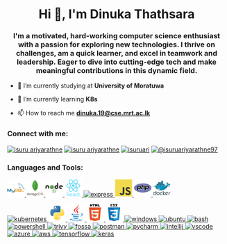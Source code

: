 <h1 align="center">Hi 👋, I'm Dinuka Thathsara</h1>
<h3 align="center">I'm a motivated, hard-working
computer science enthusiast with a
passion for exploring new
technologies. I thrive on challenges,
am a quick learner, and excel in
teamwork and leadership. Eager to
dive into cutting-edge tech and
make meaningful contributions in
this dynamic field.
</h3>

- 🔭 I’m currently studying at **University of Moratuwa**

- 🌱 I’m currently learning **K8s**

<!-- - 📝 I write articles on [https://medium.com/@dinukathathsara](https://medium.com/@dinukathathsara) -->

- 📫 How to reach me **dinuka.19@cse.mrt.ac.lk**

<h3 align="left">Connect with me:</h3>
<p align="left">
<a href="https://twitter.com/Isuruari97" target="blank"><img align="center" src="https://raw.githubusercontent.com/rahuldkjain/github-profile-readme-generator/master/src/images/icons/Social/twitter.svg" alt="isuru ariyarathne" height="30" width="40" /></a>
<a href="https://www.linkedin.com/in/isuru-ariyarathne-9237381a3/" target="blank"><img align="center" src="https://raw.githubusercontent.com/rahuldkjain/github-profile-readme-generator/master/src/images/icons/Social/linked-in-alt.svg" alt="isuru ariyarathne" height="30" width="40" /></a>
<a href="https://www.instagram.com/isuruariyarathne/" target="blank"><img align="center" src="https://raw.githubusercontent.com/rahuldkjain/github-profile-readme-generator/master/src/images/icons/Social/instagram.svg" alt="isuruari" height="30" width="40" /></a>
<a href="https://medium.com/@isuruariyarathne97" target="blank"><img align="center" src="https://raw.githubusercontent.com/rahuldkjain/github-profile-readme-generator/master/src/images/icons/Social/medium.svg" alt="@isuruariyarathne97" height="30" width="40" /></a>
</p>

<h3 align="left">Languages and Tools:</h3>
 <p align="left">
    <a href="https://www.mysql.com/" target="_blank">
        <img src="https://raw.githubusercontent.com/devicons/devicon/master/icons/mysql/mysql-original-wordmark.svg" alt="mysql" width="40" height="40"/>
    </a>
    <a href="https://www.mongodb.com/" target="_blank">
        <img src="https://raw.githubusercontent.com/devicons/devicon/master/icons/mongodb/mongodb-original-wordmark.svg" alt="mongodb" width="40" height="40"/>
    </a>
       <a href="https://nodejs.org" target="_blank">
       <img src="https://raw.githubusercontent.com/devicons/devicon/master/icons/nodejs/nodejs-original-wordmark.svg" alt="nodejs" width="40" height="40"/>
    </a>
    <a href="https://reactjs.org/" target="_blank">
        <img src="https://raw.githubusercontent.com/devicons/devicon/master/icons/react/react-original-wordmark.svg" alt="react" width="40" height="40"/>
    </a>
    <a href="https://expressjs.com/" target="_blank">
        <img src="https://www.vectorlogo.zone/logos/expressjs/expressjs-ar21.svg" alt="express" width="40" height="40"/>
    </a>
    <a href="https://developer.mozilla.org/en-US/docs/Web/JavaScript" target="_blank">
        <img src="https://raw.githubusercontent.com/devicons/devicon/master/icons/javascript/javascript-original.svg" alt="javascript" width="40" height="40"/>
    </a>
    <a href="https://www.php.net" target="_blank">
        <img src="https://raw.githubusercontent.com/devicons/devicon/master/icons/php/php-original.svg" alt="php" width="40" height="40"/>
    </a>
        <a href="https://www.docker.com/" target="_blank">
        <img src="https://raw.githubusercontent.com/devicons/devicon/master/icons/docker/docker-original-wordmark.svg" alt="docker" width="40" height="40"/>
    </a>
  <p align="left">
    <!-- Kubernetes -->
    <a href="https://kubernetes.io/" target="_blank">
      <img src="https://www.vectorlogo.zone/logos/kubernetes/kubernetes-icon.svg" alt="kubernetes" width="40" height="40"/>
    </a>
    <!-- Python -->
    <a href="https://www.python.org" target="_blank">
      <img src="https://raw.githubusercontent.com/devicons/devicon/master/icons/python/python-original.svg" alt="python" width="40" height="40"/>
    </a> 
    <!-- Java -->
    <a href="https://www.java.com" target="_blank">
      <img src="https://raw.githubusercontent.com/devicons/devicon/master/icons/java/java-original.svg" alt="java" width="40" height="40"/>
    </a>  
    <!-- HTML -->
    <a href="https://www.w3.org/html/" target="_blank">
      <img src="https://raw.githubusercontent.com/devicons/devicon/master/icons/html5/html5-original-wordmark.svg" alt="html" width="40" height="40"/>
    </a>  
    <!-- CSS -->
    <a href="https://www.w3.org/Style/CSS/" target="_blank">
      <img src="https://raw.githubusercontent.com/devicons/devicon/master/icons/css3/css3-original-wordmark.svg" alt="css" width="40" height="40"/>
    </a>
    <!-- Windows -->
    <a href="https://www.microsoft.com/en-us/windows" target="_blank">
      <img src="https://upload.wikimedia.org/wikipedia/commons/0/05/Windows_logo_-_2012.svg" alt="windows" width="40" height="40"/>
    </a>
    <!-- Ubuntu -->
    <a href="https://ubuntu.com/" target="_blank">
      <img src="https://upload.wikimedia.org/wikipedia/commons/a/ab/Logo-ubuntu_cof-orange-hex.svg" alt="ubuntu" width="40" height="40"/>
    </a> 
    <!-- Bash -->
    <a href="https://www.gnu.org/software/bash/" target="_blank">
      <img src="https://upload.wikimedia.org/wikipedia/commons/8/82/GNU_Bash_logo.svg" alt="bash" width="40" height="40"/>
    </a>
    <!-- PowerShell -->
    <a href="https://docs.microsoft.com/en-us/powershell/" target="_blank">
      <img src="https://upload.wikimedia.org/wikipedia/commons/c/c2/Powershell_5.0_icon.png" alt="powershell" width="40" height="40"/>
    </a>   
    <!-- Trivy -->
    <a href="https://trivy.org/" target="_blank">
      <img src="https://avatars.githubusercontent.com/u/38682308?s=200&v=4" alt="trivy" width="40" height="40"/>
    </a>
    <!-- FOSSA -->
    <a href="https://fossa.com/" target="_blank">
      <img src="https://www.fossa.com/hubfs/FOSSA%20-%20Brand%20Materials/FOSSA%20Icon.svg" alt="fossa" width="40" height="40"/>
    </a>
    <!-- Postman -->
    <a href="https://www.postman.com/" target="_blank">
      <img src="https://www.vectorlogo.zone/logos/getpostman/getpostman-icon.svg" alt="postman" width="40" height="40"/>
    </a>  
    <!-- PyCharm -->
    <a href="https://www.jetbrains.com/pycharm/" target="_blank">
      <img src="https://upload.wikimedia.org/wikipedia/commons/a/a1/PyCharm_Logo.svg" alt="pycharm" width="40" height="40"/>
    </a> 
    <!-- IntelliJ -->
    <a href="https://www.jetbrains.com/idea/" target="_blank">
      <img src="https://upload.wikimedia.org/wikipedia/commons/d/d5/IntelliJ_IDEA_Icon.svg" alt="intellij" width="40" height="40"/>
    </a> 
    <!-- VS Code -->
    <a href="https://code.visualstudio.com/" target="_blank">
      <img src="https://upload.wikimedia.org/wikipedia/commons/9/9a/Visual_Studio_Code_1.35_icon.svg" alt="vscode" width="40" height="40"/>
    </a> 
    <!-- Azure -->
    <a href="https://azure.microsoft.com/" target="_blank">
      <img src="https://upload.wikimedia.org/wikipedia/commons/a/a8/Microsoft_Azure_Logo.svg" alt="azure" width="40" height="40"/>
    </a>
    <!-- AWS -->
    <a href="https://aws.amazon.com/" target="_blank">
      <img src="https://upload.wikimedia.org/wikipedia/commons/9/93/Amazon_Web_Services_Logo.svg" alt="aws" width="40" height="40"/>
    </a>
    <!-- TensorFlow -->
    <a href="https://www.tensorflow.org/" target="_blank">
      <img src="https://www.vectorlogo.zone/logos/tensorflow/tensorflow-icon.svg" alt="tensorflow" width="40" height="40"/>
    </a>
    <!-- Keras -->
    <a href="https://keras.io/" target="_blank">
      <img src="https://upload.wikimedia.org/wikipedia/commons/a/ae/Keras_logo.svg" alt="keras" width="40" height="40"/>
    </a>
  </p>
